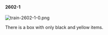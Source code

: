 #### 2602-1
![train-2602-1-0.png](https://github.com/lil-lab/nlvr/raw/master/nlvr/train/images/34/train-2602-1-0.png "train-2602-1-0.png")

There is a box with only black and yellow items.